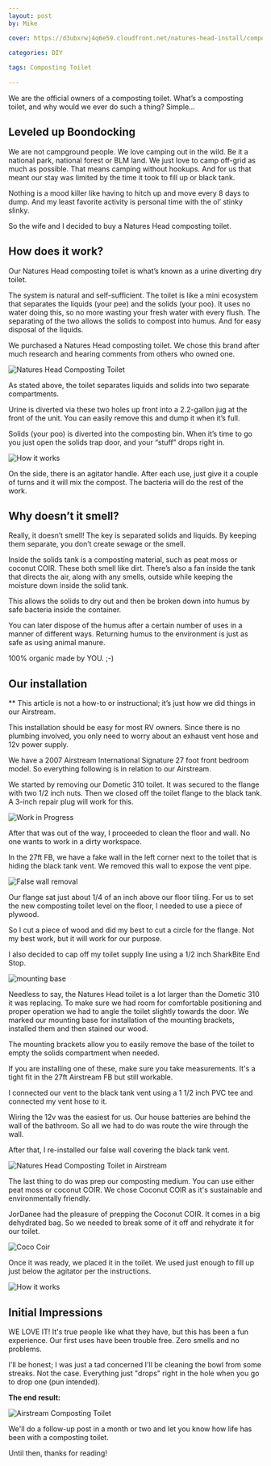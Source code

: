 ```yaml
---
layout: post
by: Mike

cover: https://d3ubxrwj4q6e59.cloudfront.net/natures-head-install/composting-cover.jpg

categories: DIY
  
tags: Composting Toilet
  
---
```


We are the official owners of a composting toilet. What’s a composting toilet, and why would we ever do such a thing? Simple…

## Leveled up Boondocking

We are not campground people. We love camping out in the wild. Be it a national park, national forest or BLM land. We just love to camp off-grid as much as possible. That means camping without hookups. And for us that meant our stay was limited by the time it took to fill up or black tank.

Nothing is a mood killer like having to hitch up and move every 8 days to dump. And my least favorite activity is personal time with the ol’ stinky slinky.

So the wife and I decided to buy a Natures Head composting toilet. 

## How does it work?

Our Natures Head composting toilet is what’s known as a urine diverting dry toilet. 

The system is natural and self-sufficient. The toilet is like a mini ecosystem that separates the liquids (your pee) and the solids (your poo). It uses no water doing this, so no more wasting your fresh water with every flush. The separating of the two allows the solids to compost into humus. And for easy disposal of the liquids.  

We purchased a Natures Head composting toilet. We chose this brand after much research and hearing comments from others who owned one.

<img src="https://d3ubxrwj4q6e59.cloudfront.net/natures-head-install/toilet-01.jpg" alt="Natures Head Composting Toilet">

As stated above, the toilet separates liquids and solids into two separate compartments. 

Urine is diverted via these two holes up front into a 2.2-gallon jug at the front of the unit. You can easily remove this and dump it when it’s full.

Solids (your poo) is diverted into the composting bin. When it’s time to go you just open the solids trap door, and your “stuff” drops right in. 

<img src="https://d3ubxrwj4q6e59.cloudfront.net/natures-head-install/toilet-07.jpg"  alt="How it works">

On the side, there is an agitator handle. After each use, just give it a couple of turns and it will mix the compost. The bacteria will do the rest of the work.

## Why doesn’t it smell?

Really, it doesn’t smell! The key is separated solids and liquids. By keeping them separate, you don’t create sewage or the smell. 

Inside the solids tank is a composting material, such as peat moss or coconut COIR. These both smell like dirt. There’s also a fan inside the tank that directs the air, along with any smells, outside while keeping the moisture down inside the solid tank.

This allows the solids to dry out and then be broken down into humus by safe bacteria inside the container.

You can later dispose of the humus after a certain number of uses in a manner of different ways. Returning humus to the environment is just as safe as using animal manure. 

100% organic made by YOU. ;-)

## Our installation

** This article is not a how-to or instructional; it’s just how we did things in our Airstream.

This installation should be easy for most RV owners. Since there is no plumbing involved, you only need to worry about an exhaust vent hose and 12v power supply.

We have a 2007 Airstream International Signature 27 foot front bedroom model. So everything following is in relation to our Airstream.

We started by removing our Dometic 310 toilet. It was secured to the flange with two 1/2 inch nuts. Then we closed off the toilet flange to the black tank. A 3-inch repair plug will work for this.

<img src="https://d3ubxrwj4q6e59.cloudfront.net/natures-head-install/toilet-03.jpg"  alt="Work in Progress">

After that was out of the way, I proceeded to clean the floor and wall. No one wants to work in a dirty workspace.

In the 27ft FB, we have a fake wall in the left corner next to the toilet that is hiding the black tank vent. We removed this wall to expose the vent pipe. 

<img src="https://d3ubxrwj4q6e59.cloudfront.net/natures-head-install/toilet-04.jpg"  alt="False wall removal">

Our flange sat just about 1/4 of an inch above our floor tiling. For us to set the new composting toilet level on the floor, I needed to use a piece of plywood.

So I cut a piece of wood and did my best to cut a circle for the flange. Not my best work, but it will work for our purpose.

I also decided to cap off my toilet supply line using a 1/2 inch SharkBite End Stop.

<img src="https://d3ubxrwj4q6e59.cloudfront.net/natures-head-install/toilet-02.jpg"  alt="mounting base">

Needless to say, the Natures Head toilet is a lot larger than the Dometic 310 it was replacing. To make sure we had room for comfortable positioning and proper operation we had to angle the toilet slightly towards the door. We marked our mounting base for installation of the mounting brackets, installed them and then stained our wood.

The mounting brackets allow you to easily remove the base of the toilet to empty the solids compartment when needed.

If you are installing one of these, make sure you take measurements. It's a tight fit in the 27ft Airstream FB but still workable. 

I connected our vent to the black tank vent using a 1 1/2 inch PVC tee and connected my vent hose to it. 

Wiring the 12v was the easiest for us. Our house batteries are behind the wall of the bathroom. So all we had to do was route the wire through the wall.

After that, I re-installed our false wall covering the black tank vent. 

<img src="https://d3ubxrwj4q6e59.cloudfront.net/natures-head-install/natures-head-composting-toilet.jpg" alt="Natures Head Composting Toilet in Airstream">

The last thing to do was prep our composting medium. You can use either peat moss or coconut COIR. We chose Coconut COIR as it's sustainable and environmentally friendly.

JorDanee had the pleasure of prepping the Coconut COIR. It comes in a big dehydrated bag. So we needed to break some of it off and rehydrate it for our toilet. 

<img src="https://d3ubxrwj4q6e59.cloudfront.net/natures-head-install/toilet-08.jpg"  alt="Coco Coir">

Once it was ready, we placed it in the toilet. We used just enough to fill up just below the agitator per the instructions.

<img src="https://d3ubxrwj4q6e59.cloudfront.net/natures-head-install/toilet-09.jpg" alt="How it works">

## Initial Impressions

WE LOVE IT! It's true people like what they have, but this has been a fun experience. Our first uses have been trouble free. Zero smells and no problems.

I'll be honest; I was just a tad concerned I'll be cleaning the bowl from some streaks. Not the case. Everything just "drops" right in the hole when you go to drop one (pun intended). 

**The end result:**

<img src="https://d3ubxrwj4q6e59.cloudfront.net/natures-head-install/natures-head-composting-toilet-01-final.jpg" alt="Airstream Composting Toilet">


We'll do a follow-up post in a month or two and let you know how life has been with a composting toilet. 

Until then, thanks for reading!